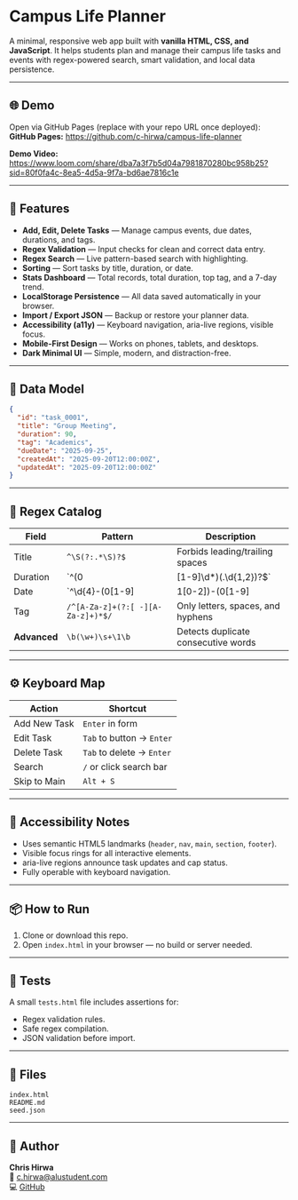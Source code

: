 # Campus Life Planner

A minimal, responsive web app built with **vanilla HTML, CSS, and JavaScript**. It helps students plan and manage their campus life tasks and events with regex-powered search, smart validation, and local data persistence.

---

## 🌐 Demo
Open via GitHub Pages (replace with your repo URL once deployed):  
**GitHub Pages:** https://github.com/c-hirwa/campus-life-planner

**Demo Video:** https://www.loom.com/share/dba7a3f7b5d04a7981870280bc958b25?sid=80f0fa4c-8ea5-4d5a-9f7a-bd6ae7816c1e

---

## 🧩 Features
- **Add, Edit, Delete Tasks** — Manage campus events, due dates, durations, and tags.
- **Regex Validation** — Input checks for clean and correct data entry.
- **Regex Search** — Live pattern-based search with highlighting.
- **Sorting** — Sort tasks by title, duration, or date.
- **Stats Dashboard** — Total records, total duration, top tag, and a 7-day trend.
- **LocalStorage Persistence** — All data saved automatically in your browser.
- **Import / Export JSON** — Backup or restore your planner data.
- **Accessibility (a11y)** — Keyboard navigation, aria-live regions, visible focus.
- **Mobile-First Design** — Works on phones, tablets, and desktops.
- **Dark Minimal UI** — Simple, modern, and distraction-free.

---

## 🧮 Data Model
```json
{
  "id": "task_0001",
  "title": "Group Meeting",
  "duration": 90,
  "tag": "Academics",
  "dueDate": "2025-09-25",
  "createdAt": "2025-09-20T12:00:00Z",
  "updatedAt": "2025-09-20T12:00:00Z"
}
```

---

## 🔎 Regex Catalog
| Field | Pattern | Description |
|-------|----------|--------------|
| Title | `^\S(?:.*\S)?$` | Forbids leading/trailing spaces |
| Duration | `^(0|[1-9]\d*)(\.\d{1,2})?$` | Allows integers or decimals (e.g., 1.5 hrs) |
| Date | `^\d{4}-(0[1-9]|1[0-2])-(0[1-9]|[12]\d|3[01])$` | YYYY-MM-DD format |
| Tag | `/^[A-Za-z]+(?:[ -][A-Za-z]+)*$/` | Only letters, spaces, and hyphens |
| **Advanced** | `\b(\w+)\s+\1\b` | Detects duplicate consecutive words |

---

## ⚙️ Keyboard Map
| Action | Shortcut |
|--------|-----------|
| Add New Task | `Enter` in form |
| Edit Task | `Tab` to button → `Enter` |
| Delete Task | `Tab` to delete → `Enter` |
| Search | `/` or click search bar |
| Skip to Main | `Alt + S` |

---

## 🧠 Accessibility Notes
- Uses semantic HTML5 landmarks (`header`, `nav`, `main`, `section`, `footer`).
- Visible focus rings for all interactive elements.
- aria-live regions announce task updates and cap status.
- Fully operable with keyboard navigation.

---

## 📦 How to Run
1. Clone or download this repo.
2. Open `index.html` in your browser — no build or server needed.

---

## 🧪 Tests
A small `tests.html` file includes assertions for:
- Regex validation rules.
- Safe regex compilation.
- JSON validation before import.

---

## 📁 Files
```
index.html
README.md
seed.json
```

---

## 🪪 Author
**Chris Hirwa**  
📧 c.hirwa@alustudent.com  
💻 [GitHub](https://github.com/c-hirwa)
